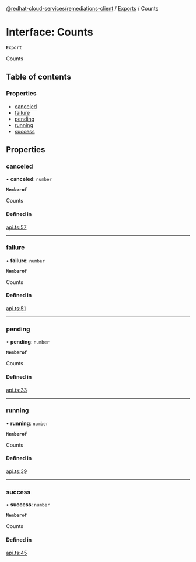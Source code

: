 [@redhat-cloud-services/remediations-client](../README.md) / [Exports](../modules.md) / Counts

# Interface: Counts

**`Export`**

Counts

## Table of contents

### Properties

- [canceled](Counts.md#canceled)
- [failure](Counts.md#failure)
- [pending](Counts.md#pending)
- [running](Counts.md#running)
- [success](Counts.md#success)

## Properties

### canceled

• **canceled**: `number`

**`Memberof`**

Counts

#### Defined in

[api.ts:57](https://github.com/RedHatInsights/javascript-clients/blob/main/packages/remediations/api.ts#L57)

___

### failure

• **failure**: `number`

**`Memberof`**

Counts

#### Defined in

[api.ts:51](https://github.com/RedHatInsights/javascript-clients/blob/main/packages/remediations/api.ts#L51)

___

### pending

• **pending**: `number`

**`Memberof`**

Counts

#### Defined in

[api.ts:33](https://github.com/RedHatInsights/javascript-clients/blob/main/packages/remediations/api.ts#L33)

___

### running

• **running**: `number`

**`Memberof`**

Counts

#### Defined in

[api.ts:39](https://github.com/RedHatInsights/javascript-clients/blob/main/packages/remediations/api.ts#L39)

___

### success

• **success**: `number`

**`Memberof`**

Counts

#### Defined in

[api.ts:45](https://github.com/RedHatInsights/javascript-clients/blob/main/packages/remediations/api.ts#L45)
